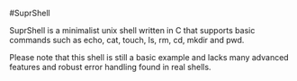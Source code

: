 #SuprShell

S u p r S h e l l  is a minimalist unix shell written in C that supports basic commands such as echo, cat, touch, ls, rm, cd, mkdir and pwd.

Please note that this shell is still a basic example and lacks many advanced features and robust error handling found in real shells.
 
